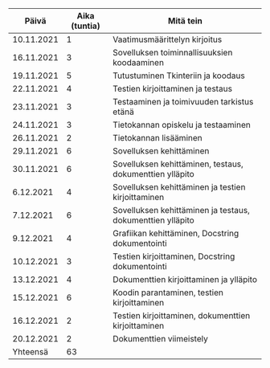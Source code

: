 |Päivä     |Aika (tuntia)|Mitä tein                     |
|----------|-------------|------------------------------|
|10.11.2021|1            |Vaatimusmäärittelyn kirjoitus |
|16.11.2021|3            |Sovelluksen toiminnallisuuksien koodaaminen|
|19.11.2021|5            |Tutustuminen Tkinteriin ja koodaus|
|22.11.2021|4            |Testien kirjoittaminen ja testaus|
|23.11.2021|3            |Testaaminen ja toimivuuden tarkistus etänä|
|24.11.2021|3            |Tietokannan opiskelu ja testaaminen|
|26.11.2021|2            |Tietokannan lisääminen|
|29.11.2021|6			 |Sovelluksen kehittäminen|
|30.11.2021|6            |Sovelluksen kehittäminen, testaus, dokumenttien ylläpito|
|6.12.2021 |4            |Sovelluksen kehittäminen ja testien kirjoittaminen|
|7.12.2021 |6            |Sovelluksen kehittäminen ja testaus, dokumenttien ylläpito|
|9.12.2021 |4    		 |Grafiikan kehittäminen, Docstring dokumentointi| 	
|10.12.2021|3            |Testien kirjoittaminen, Docstring dokumentointi|
|13.12.2021|4            |Dokumenttien kirjoittaminen ja ylläpito|
|15.12.2021|6			 |Koodin parantaminen, testien kirjoittaminen|
|16.12.2021|2            |Testien kirjoittaminen, dokumenttien kirjoittaminen|
|20.12.2021|2            |Dokumenttien viimeistely|
|Yhteensä  |63